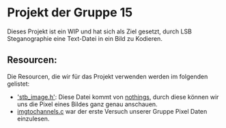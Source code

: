 # Projekt der Gruppe 15

Dieses Projekt ist ein WIP und hat sich als Ziel gesetzt, durch LSB Steganographie eine Text-Datei in ein Bild zu Kodieren.

## Resourcen:

Die Resourcen, die wir für das Projekt verwenden werden im folgenden gelistet:

- ['stb_image.h'](https://github.com/nothings/stb): Diese Datei kommt von [nothings](twitter.com/nothings), durch diese können wir uns die Pixel eines Bildes ganz genau anschauen.
- [imgtochannels.c](Gruppe15/NhVk-Workspace/imgtochannels.c) war der erste Versuch unserer Gruppe Pixel Daten einzulesen. 
